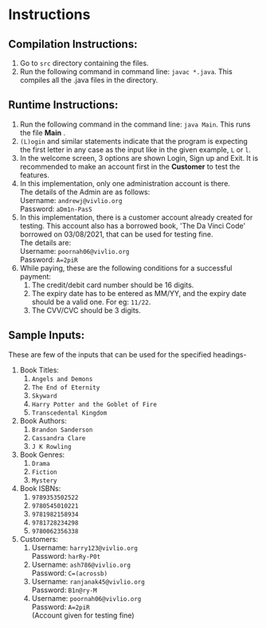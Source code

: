 # Instructions

## Compilation Instructions: 

1. Go to ```src``` directory containing the files.
2. Run the following command in command line: ```javac *.java```. This compiles all the .java files in the    directory.

## Runtime Instructions: 

1. Run the following command in the command line: ```java Main```. This runs the file **Main** .
2. ```(L)ogin``` and similar statements indicate that the program is expecting the first letter in any case as the input like in the given example, ```L``` or ```l```. 
3. In the welcome screen, 3 options are shown Login, Sign up and Exit. It is recommended to make an account first in the **Customer** to test the features. 
4. In this implementation, only one administration account is there.  
    The details of the Admin are as follows:  
    Username: ```andrewj@vivlio.org```  
    Password: ```aDm1n-PasS```
5. In this implementation, there is a customer account already created for testing.
   This account also has a borrowed book, 'The Da Vinci Code' borrowed on 03/08/2021, that can be used for testing fine.  
   The details are:  
   Username: ```poornah06@vivlio.org```  
   Password: ```A=2piR```
6. While paying, these are the following conditions for a successful payment:
    1. The credit/debit card number should be 16 digits.
    2. The expiry date has to be entered as MM/YY, and the expiry date should be a valid one. For eg: ```11/22```.
    3. The CVV/CVC should be 3 digits.  

## Sample Inputs:  
These are few of the inputs that can be used for the specified headings-   
1. Book Titles:   
    1. ```Angels and Demons```  
    2. ```The End of Eternity```  
    3. ```Skyward```  
    4. ```Harry Potter and the Goblet of Fire```  
    5. ```Transcedental Kingdom```  
2. Book Authors:  
    1. ```Brandon Sanderson```  
    2. ```Cassandra Clare```  
    3. ```J K Rowling```  
3. Book Genres:   
    1. ```Drama```  
    2. ```Fiction```  
    3. ```Mystery```  
4. Book ISBNs:  
    1. ```9789353502522```  
    2. ```9780545010221```  
    3. ```9781982158934```  
    4. ```9781728234298```
    5. ```9780062356338```
5. Customers:   
    1. Username: ```harry123@vivlio.org```  
       Password: ```harRy-P0t```  
    2. Username: ```ash786@vivlio.org```  
       Password: ```C=(acrossb)```  
    3. Username: ```ranjanak45@vivlio.org```  
       Password: ```B1n@ry-M```  
    4. Username: ```poornah06@vivlio.org```  
       Password: ```A=2piR```  
       (Account given for testing fine)  
